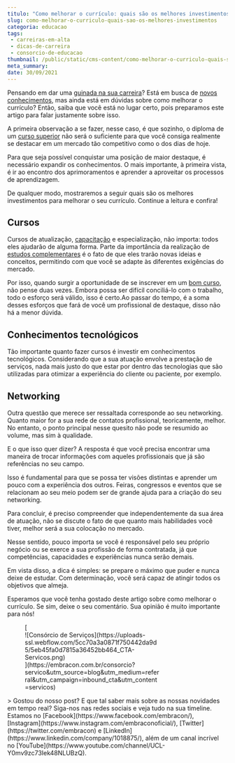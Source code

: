 ```yaml
---
titulo: "Como melhorar o currículo: quais são os melhores investimentos?"
slug: como-melhorar-o-curriculo-quais-sao-os-melhores-investimentos
categoria: educacao
tags:
 - carreiras-em-alta
 - dicas-de-carreira
 - consorcio-de-educacao
thumbnail: /public/static/cms-content/como-melhorar-o-curriculo-quais-sao-os-melhores-investimentos.jpeg
meta_summary: 
date: 30/09/2021
---
```

Pensando em dar uma [guinada na sua carreira](https://www.embracon.com.br/blog/quais-carreiras-estarao-em-alta-nos-proximos-anos-descubra-aqui)? Está em busca de [novos conhecimentos](https://www.embracon.com.br/blog/tire-as-suas-duvidas-sobre-o-consorcio-de-educacao-embracon), mas ainda está em dúvidas sobre como melhorar o currículo? Então, saiba que você está no lugar certo, pois preparamos este artigo para falar justamente sobre isso.

A primeira observação a se fazer, nesse caso, é que sozinho, o diploma de um [curso superior](https://www.embracon.com.br/blog/como-funciona-o-consorcio-embracon-para-pagar-faculdade) não será o suficiente para que você consiga realmente se destacar em um mercado tão competitivo como o dos dias de hoje.

Para que seja possível conquistar uma posição de maior destaque, é necessário expandir os conhecimentos. O mais importante, à primeira vista, é ir ao encontro dos aprimoramentos e aprender a aproveitar os processos de aprendizagem.

De qualquer modo, mostraremos a seguir quais são os melhores investimentos para melhorar o seu currículo. Continue a leitura e confira!

Cursos
------

Cursos de atualização, [capacitação](https://www.embracon.com.br/blog/entenda-como-e-o-curso-e-o-mercado-de-odontologia) e especialização, não importa: todos eles ajudarão de alguma forma. Parte da importância da realização de [estudos complementares](https://www.embracon.com.br/blog/ead-a-educacao-a-distancia-e-para-voce) é o fato de que eles trarão novas ideias e conceitos, permitindo com que você se adapte às diferentes exigências do mercado.

Por isso, quando surgir a oportunidade de se inscrever em um [bom curso](https://www.embracon.com.br/blog/4-razoes-para-investir-em-um-curso-de-idiomas-e-aprender-uma-nova-lingua), não pense duas vezes. Embora possa ser difícil conciliá-lo com o trabalho, todo o esforço será válido, isso é certo.Ao passar do tempo, é a soma desses esforços que fará de você um profissional de destaque, disso não há a menor dúvida.

Conhecimentos tecnológicos
--------------------------

Tão importante quanto fazer cursos é investir em conhecimentos tecnológicos. Considerando que a sua atuação envolve a prestação de serviços, nada mais justo do que estar por dentro das tecnologias que são utilizadas para otimizar a experiência do cliente ou paciente, por exemplo.

Networking
----------

Outra questão que merece ser ressaltada corresponde ao seu networking. Quanto maior for a sua rede de contatos profissional, teoricamente, melhor. No entanto, o ponto principal nesse quesito não pode se resumido ao volume, mas sim à qualidade.

E o que isso quer dizer? A resposta é que você precisa encontrar uma maneira de trocar informações com aqueles profissionais que já são referências no seu campo.

Isso é fundamental para que se possa ter visões distintas e aprender um pouco com a experiência dos outros. Feiras, congressos e eventos que se relacionam ao seu meio podem ser de grande ajuda para a criação do seu networking.

Para concluir, é preciso compreender que independentemente da sua área de atuação, não se discute o fato de que quanto mais habilidades você tiver, melhor será a sua colocação no mercado.

Nesse sentido, pouco importa se você é responsável pelo seu próprio negócio ou se exerce a sua profissão de forma contratada, já que competências, capacidades e experiências nunca serão demais.

Em vista disso, a dica é simples: se prepare o máximo que puder e nunca deixe de estudar. Com determinação, você será capaz de atingir todos os objetivos que almeja.

Esperamos que você tenha gostado deste artigo sobre como melhorar o currículo. Se sim, deixe o seu comentário. Sua opinião é muito importante para nós!

<figure class="w-richtext-figure-type-image w-richtext-align-center" style="max-width:310px">[<div>![Consórcio de Serviços](https://uploads-ssl.webflow.com/5cc70a3a0871f750442da9d5/5eb45fa0d7815a36452bb464_CTA-Servicos.png)</div>](https://embracon.com.br/consorcio?servico&utm_source=blog&utm_medium=referral&utm_campaign=inbound_cta&utm_content=servicos)</figure>> Gostou do nosso post? E que tal saber mais sobre as nossas novidades em tempo real? Siga-nos nas redes sociais e veja tudo na sua timeline. Estamos no [Facebook](https://www.facebook.com/embracon/), [Instagram](https://www.instagram.com/embraconoficial/), [Twitter](https://twitter.com/embracon) e [LinkedIn](https://www.linkedin.com/company/1018875/), além de um canal incrível no [YouTube](https://www.youtube.com/channel/UCL-Y0mv9zc73Iek48NLUBzQ).

